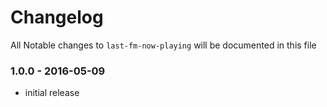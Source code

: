 # Changelog

All Notable changes to `last-fm-now-playing` will be documented in this file

### 1.0.0 - 2016-05-09

- initial release
